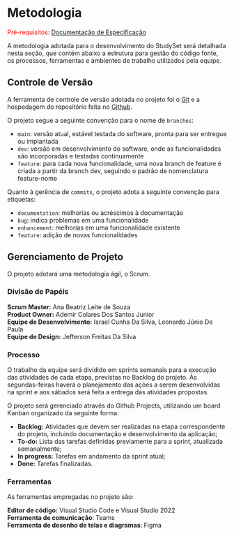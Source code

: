 
# Metodologia

<span style="color:red">Pré-requisitos: <a href="2-Especificação do Projeto.md"> Documentação de Especificação</a></span>

A metodologia adotada para o desenvolvimento do StudySet será detalhada nesta seção, que contém abaixo a estrutura para gestão do código fonte, os processos, ferramentas e ambientes de trabalho utilizados pela equipe. 

## Controle de Versão

A ferramenta de controle de versão adotada no projeto foi o
[Git](https://git-scm.com/) e a hospedagem do repositório feita no [Github](https://github.com).

O projeto segue a seguinte convenção para o nome de `branches`:

<!-- 
- `main`: versão estável já testada do software
- `unstable`: versão já testada do software, porém instável
- `testing`: versão em testes do software
- `dev`: versão de desenvolvimento do software 
!-->

- `main`: versão atual, estável testada do software, pronta para ser entregue ou implantada
- `dev`: versão em desenvolvimento do software, onde as funcionalidades são incorporadas e testadas continuamente
- `feature`: para cada nova funcionalidade, uma nova branch de feature é criada a partir da branch dev, seguindo o padrão de nomenclatura feature-nome

Quanto à gerência de `commits`, o projeto adota a seguinte convenção para
etiquetas:

- `documentation`: melhorias ou acréscimos à documentação
- `bug`: indica problemas em uma funcionalidade
- `enhancement`: melhorias em uma funcionalidade existente
- `feature`: adição de novas funcionalidades

<!--
> **Links Úteis**:
> - [Tutorial GitHub](https://guides.github.com/activities/hello-world/)
> - [Git e Github](https://www.youtube.com/playlist?list=PLHz_AreHm4dm7ZULPAmadvNhH6vk9oNZA)
>  - [Comparando fluxos de trabalho](https://www.atlassian.com/br/git/tutorials/comparing-workflows)
> - [Understanding the GitHub flow](https://guides.github.com/introduction/flow/)
> - [The gitflow workflow - in less than 5 mins](https://www.youtube.com/watch?v=1SXpE08hvGs)
!-->

## Gerenciamento de Projeto
O projeto adotará uma metodologia ágil, o Scrum.

### Divisão de Papéis

**Scrum Master:** Ana Beatriz Leite de Souza <br>
**Product Owner:** Ademir Colares Dos Santos Junior <br>
**Equipe de Desenvolvimento:** Israel Cunha Da Silva, Leonardo Júnio De Paula<br>
**Equipe de Design:** Jefferson Freitas Da Silva 

<!--
> **Links Úteis**:
> - [11 Passos Essenciais para Implantar Scrum no seu 
> Projeto](https://mindmaster.com.br/scrum-11-passos/)
> - [Scrum em 9 minutos](https://www.youtube.com/watch?v=XfvQWnRgxG0)
!-->

### Processo

O trabalho da equipe será dividido em sprints semanais para a execução das atividades de cada etapa, previstas no Backlog do projeto. Às segundas-feiras haverá o planejamento das ações a serem desenvolvidas na sprint e aos sábados será feita a entrega das atividades propostas. 

O projeto será gerenciado através do Github Projects, utilizando um board Kanban organizado da seguinte forma:

- **Backlog:** Atividades que devem ser realizadas na etapa correspondente do projeto, incluindo documentação e desenvolvimento da aplicação; 
- **To-do:** Lista das tarefas definidas previamente para a sprint, atualizada semanalmente; 
- **In progress:** Tarefas em andamento da sprint atual; 
- **Done:** Tarefas finalizadas. 

<!--
> **Links Úteis**:
> - [Project management, made simple](https://github.com/features/project-management/)
> - [Sobre quadros de projeto](https://docs.github.com/pt/github/managing-your-work-on-github/about-project-boards)
> - [Como criar Backlogs no Github](https://www.youtube.com/watch?v=RXEy6CFu9Hk)
> - [Tutorial Slack](https://slack.com/intl/en-br/)
!-->

### Ferramentas

As ferramentas empregadas no projeto são:

**Editor de código:** Visual Studio Code e Visual Studio 2022 <br>
**Ferramenta de comunicação**:  Teams <br>
**Ferramenta de desenho de telas e diagramas**: Figma
<!--
> **Possíveis Ferramentas que auxiliarão no gerenciamento**: 
> - [Slack](https://slack.com/)
> - [Github](https://github.com/)
!-->

